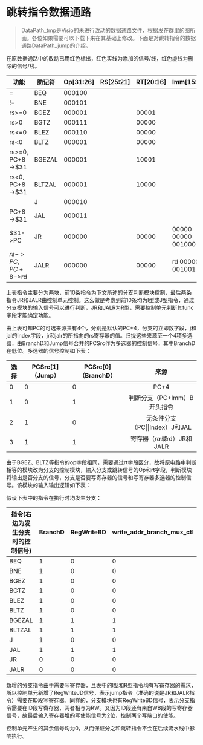# 跳转指令数据通路

> DataPath_tmp是Visio的未进行改动的数据通路文件，根据发在群里的图所画。各位如果需要可以下载下来在其基础上修改。下面是对跳转指令的数据通路DataPath_jump的介绍。

在原数据通路中的改动已用红色标出，红色实线为添加的信号/线，红色虚线为删除的信号/线。

| 功能               | 助记符 | Op[31:26] | RS[25:21] | RT[20:16] | Imm[15:0]              |
| ------------------ | ------ | --------- | --------- | --------- | ---------------------- |
| =                  | BEQ    | 000100    |           |           |                        |
| !=                 | BNE    | 000101    |           |           |                        |
| rs>=0              | BGEZ   | 000001    |           | 00001     |                        |
| rs>0               | BGTZ   | 000111    |           | 00000     |                        |
| rs<=0              | BLEZ   | 000110    |           | 00000     |                        |
| rs<0               | BLTZ   | 000001    |           | 00000     |                        |
| rs>=0, PC+8->$31   | BGEZAL | 000001    |           | 10001     |                        |
| rs<0, PC+8->$31    | BLTZAL | 000001    |           | 10000     |                        |
|                    | J      | 000010    |           |           |                        |
| PC+8->$31          | JAL    | 000011    |           |           |                        |
| $31->PC            | JR     | 000000    |           | 00000     | 00000 00000 001000     |
| $rs->PC, PC+8->$rd | JALR   | 000000    |           | 00000     | rd        00000 001001 |

上表指令主要分为两块，前10条指令为下文所述的分支判断模块控制，最后两条指令JR和JALR由控制单元控制。这么做是考虑到前10条均为I型或J型指令，通过分支模块的输入信号可以进行判断，JR和JALR为R型，需要控制单元判断其func字段才能确定功能。

由上表可知PC的可选来源共有4个，分别是默认的PC+4，分支的立即数字段，j和jal的index字段，jr和jalr的所指向的rs寄存器的值。归拢这些来源至一个4项多选器，由BranchD和Jump信号合并的PCSrc作为多选器的控制信号，其中BranchD在低位。多选器的信号控制如下表：

| 选择 | PCSrc[1]（Jump） | PCSrc[0]（BranchD） |              来源               |
| ---- | ---------------- | ------------------- | :-----------------------------: |
| 0    | 0                | 0                   |              PC+4               |
| 1    | 0                | 1                   |   判断分支（PC+Imm）B开头指令   |
| 2    | 1                | 0                   | 无条件分支（PC\|\|Index）J和JAL |
| 3    | 1                | 1                   |   寄存器（$ra或$rd）JR和JALR    |

由于BGEZ、BLTZ等指令的op字段相同，需要通过rt字段区分，故将原电路中判断相等的模块改为分支的控制模块，输入分支或跳转信号的Op和rt字段，判断模块将输出是否分支的信号，分支是否要写寄存器的信号和写寄存器多选器的控制信号。该模块的输入输出逻辑如下表：

假设下表中的指令在执行时均发生分支：

| 指令(右边为发生分支时的控制信号) | BranchD | RegWriteBD | write_addr_branch_mux_ctl |
| -------------------------------- | ------- | ---------- | ------------------------- |
| BEQ                              | 1       | 0          | 0                         |
| BNE                              | 1       | 0          | 0                         |
| BGEZ                             | 1       | 0          | 0                         |
| BGTZ                             | 1       | 0          | 0                         |
| BLEZ                             | 1       | 0          | 0                         |
| BLTZ                             | 1       | 0          | 0                         |
| BGEZAL                           | 1       | 1          | 1                         |
| BLTZAL                           | 1       | 1          | 1                         |
| J                                | 1       | 0          | 0                         |
| JAL                              | 1       | 1          | 1                         |
| JR                               | 0       | 0          | 0                         |
| JALR                             | 0       | 0          | 0                         |

新增的分支指令由于需要写寄存器，且表中的I型和R型指令均有写寄存器的需求，所以控制单元新增了RegWriteJD信号，表示jump指令（准确的说是JR和JALR指令）需要在ID段写寄存器。同样的，分支模块也有RegWriteBD信号，表示分支指令需要在ID段写寄存器，两者相与为RW。又因为ID段还有来自WB段的写寄存器信号，故最后输入寄存器堆的写使能信号为2位，控制两个写端口的使能。

控制单元产生的其余信号均为0，从而保证分之和跳转指令不会在后续流水线中影响执行。